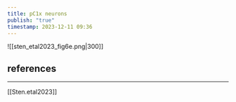 ```yaml
---
title: pC1x neurons
publish: "true"
timestamp: 2023-12-11 09:36
---
```

![[sten_etal2023_fig6e.png|300]]

## references
---
[[Sten.etal2023]]